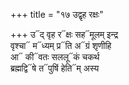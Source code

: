 +++
title = "१७ उद्वृह रक्षः"

+++
उ᳓द् वृह र᳓क्षः सह᳓मूलम् इन्द्र  
वृश्चा᳓ म᳓ध्यम् प्र᳓ति अ᳓ग्रं शृणीहि  
आ᳓ की᳓वतः सललू᳓कं चकर्थ  
ब्रह्मद्वि᳓षे त᳓पुषिं हेति᳓म् अस्य